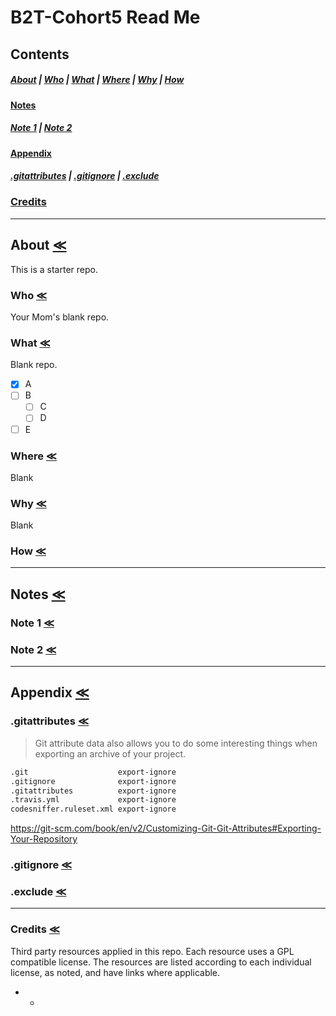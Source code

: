 # B2T-Cohort5 Read Me

## Contents
##### [About](#about-) | [Who](#who-) | [What](#what-) | [Where](#where-) | [Why](#why-) | [How](#how-)

#### [Notes](#notes-)

##### [Note 1](#note-1-) | [Note 2](#note-2-)

#### [Appendix](#appendix-)
##### [.gitattributes](#gitattributes-) | [.gitignore](#gitignore-) | [.exclude](#exclude-)

### [Credits](#credits-)
-----------------------------------------------------------------------------------------------------------------------
## About [&#8810;](#b2t-cohort5-read-me)

This is a starter repo.

### Who [&#8810;](#b2t-cohort5-read-me)

Your Mom's blank repo.

### What [&#8810;](#b2t-cohort5-read-me)

Blank repo.

- [x] A
- [ ] B
  - [ ] C
  - [ ] D
- [ ] E

### Where [&#8810;](#b2t-cohort5-read-me)

Blank

### Why [&#8810;](#b2t-cohort5-read-me)

Blank

### How [&#8810;](#b2t-cohort5-read-me)

________________________________________________________________________________
## Notes [&#8810;](#b2t-cohort5-read-me)

### Note 1 [&#8810;](#b2t-cohort5-read-me)


### Note 2 [&#8810;](#b2t-cohort5-read-me)

________________________________________________________________________________
## Appendix [&#8810;](#b2t-cohort5-read-me)

### .gitattributes [&#8810;](#b2t-cohort5-read-me)

> Git attribute data also allows you to do some interesting things when exporting an archive of your project.

```markdown
.git                    export-ignore
.gitignore              export-ignore
.gitattributes          export-ignore
.travis.yml             export-ignore
codesniffer.ruleset.xml export-ignore
```

https://git-scm.com/book/en/v2/Customizing-Git-Git-Attributes#Exporting-Your-Repository

### .gitignore [&#8810;](#b2t-cohort5-read-me)


### .exclude [&#8810;](#b2t-cohort5-read-me)

________________________________________________________________________________

### Credits [&#8810;](#b2t-cohort5-read-me)

Third party resources applied in this repo. Each resource uses a GPL compatible license. The resources are listed according to each individual license, as noted, and have links where applicable.

*
  *
